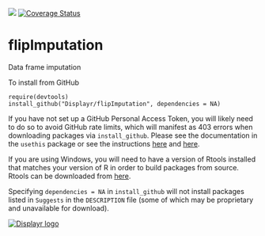 [![](https://travis-ci.org/Displayr/flipImputation.svg?branch=master)](https://travis-ci.org/Displayr/flipImputation/)
[![Coverage Status](https://coveralls.io/repos/github/Displayr/flipImputation/badge.svg?branch=master)](https://coveralls.io/github/Displayr/flipImputation?branch=master)
# flipImputation

Data frame imputation

To install from GitHub
```
require(devtools)
install_github("Displayr/flipImputation", dependencies = NA)
```

If you have not set up a GitHub Personal Access Token, you will likely need to do so to avoid 
GitHub rate limits, which will manifest as 403 errors when downloading packages via
`install_github`. Please see the documentation in the `usethis` package or see the 
instructions [here](https://docs.github.com/en/authentication/keeping-your-account-and-data-secure/creating-a-personal-access-token) and [here](https://docs.github.com/en/authentication/keeping-your-account-and-data-secure/creating-a-personal-access-token).

If you are using Windows, you will need to have a version of Rtools installed that matches your
version of R in order to build packages from source. Rtools can be downloaded from
[here](https://cran.r-project.org/bin/windows/Rtools/).

Specifying `dependencies = NA` in `install_github` will not install packages listed
in `Suggests` in the `DESCRIPTION` file (some of which may be proprietary and unavailable for download).

[![Displayr logo](https://mwmclean.github.io/img/logo-header.png)](https://www.displayr.com)
